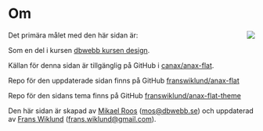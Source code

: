 Om
==============================================

<img src="https://www.slu.se/globalassets/ew/org/inst/hgen/hgenlab/veron2.jpg?w=300" style="float: right">

Det primära målet med den här sidan är:

Som en del i kursen [dbwebb kursen design](http://dbwebb.se/design).

Källan för denna sidan är tillgänglig på GitHub i [canax/anax-flat](git@github.com:canax/anax-flat.git).

Repo för den uppdaterade sidan finns på GitHub [franswiklund/anax-flat](https://github.com/franswiklund/anax-flat)

Repo för den sidans tema finns på GitHub [franswiklund/anax-flat-theme](https://github.com/franswiklund/anax-flat)

Den här sidan är skapad av [Mikael Roos](https://mikaelroos.se) (mos@dbwebb.se) och uppdaterad av [Frans Wiklund](http://studioreko.com) (frans.wiklund@gmail.com).
